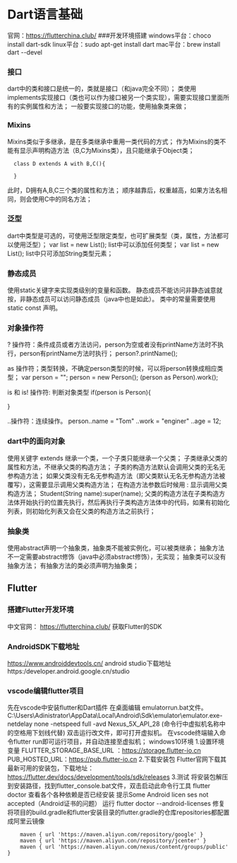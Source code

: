 ﻿# Dart语言基础
官网：https://flutterchina.club/
###开发环境搭建
  windows平台：choco install dart-sdk
  linux平台：sudo apt-get install dart
  mac平台：brew install dart --devel



### 接口
dart中的类和接口是统一的，类就是接口（和java完全不同）；
类使用implements实现接口（类也可以作为接口被另一个类实现），需要实现接口里面所有的实例属性和方法；
一般要实现接口的功能，使用抽象类来做；


### Mixins
Mixins类似于多继承，是在多类继承中重用一类代码的方式；
作为Mixins的类不能有显示声明构造方法（B,C为Mixins类），且只能继承于Object类；
```
  class D extends A with B,C(){

  }
```
此时，D拥有A,B,C三个类的属性和方法；
顺序越靠后，权重越高，如果方法名相同，则会使用C中的同名方法；


### 泛型
dart中类型是可选的，可使用泛型限定类型，也可扩展类型（类，属性，方法都可以使用泛型<T>）；
var list = new List();
list中可以添加任何类型；
var list  = new List<String>();
list中只可添加String类型元素；

### 静态成员
 使用static关键字来实现类级别的变量和函数。
 静态成员不能访问非静态诚意就按，非静态成员可以访问静态成员（java中也是如此）。
 类中的常量需要使用static const 声明。

### 对象操作符
? 操作符：条件成员或者方法访问，person为空或者没有printName方法时不执行，person有printName方法时执行；
person?.printName();

as 操作符；类型转换，不确定person类型的时候，可以将person转换成相应类型；
var person = "";
person = new Person();
(person as Person).work();

is 和 is! 操作符: 判断对象类型
if(person is Person){

}

..操作符：连续操作。
person..name = "Tom"
    ..work = "enginer"
    ..age = 12;

### dart中的面向对象
使用关键字 extends 继承一个类，一个子类只能继承一个父类；
子类继承父类的属性和方法，不继承父类的构造方法；
子类的构造方法默认会调用父类的无名无参构造方法；
如果父类没有无名无参构造方法（即父类默认无名无参构造方法被覆写），这需要显示调用父类构造方法；
在构造方法参数后时候用 : 显示调用父类构造方法；
Student(String name):super(name);
父类的构造方法在子类构造方法体开始执行的位置先执行，然后再执行子类构造方法体中的代码，如果有初始化列表，则初始化列表又会在父类的构造方法之前执行；

### 抽象类
使用abstract声明一个抽象类，抽象类不能被实例化，可以被类继承；
抽象方法不一定需要abstract修饰（java中必须abstract修饰），无实现；
抽象类可以没有抽象方法；
有抽象方法的类必须声明为抽象类；


















## Flutter

### 搭建Flutter开发环境
中文官网： https://flutterchina.club/
获取Flutter的SDK
### AndroidSDK下载地址
https://www.androiddevtools.cn/
android studio下载地址
https:/developer.android.google.cn/studio
### vscode编辑flutter项目
先在vscode中安装flutter和Dart插件
在桌面编辑 emulatorrun.bat文件。
C:\Users\Adinistrator\AppData\Local\Android\Sdk\emulator\emulator.exe-netdelay none -netspeed full -avd  Nexus_5X_API_28
(命令行中虚拟机名称中的空格用下划线代替)
双击运行改文件，即可打开虚拟机。
在vscode终端输入命令flutter run即可运行项目，并自动连接至虚拟机；
windows10环境
  1.设置环境变量
  FLUTTER_STORAGE_BASE_URL ：https://storage.flutter-io.cn
  PUB_HOSTED_URL：https://pub.flutter-io.cn
  2.下载安装包
  Flutter官网下载其最新可用的安装包，下载地址： https://flutter.dev/docs/development/tools/sdk/releases
  3.测试
  将安装包解压到安装路径，找到flutter_console.bat文件，双击启动此命令行工具
  flutter doctor 查看各个各种依赖是否已经安装
  提示Some Android licen ses not accepted（Android证书的问题）
  运行 flutter doctor --android-licenses 修复
  将项目的build.gradle和flutter安装目录的flutter.gradle的仓库repositories都配置成阿里云镜像
  ```
      maven { url 'https://maven.aliyun.com/repository/google' }
      maven { url 'https://maven.aliyun.con/repository/jcenter' }
      maven { url 'https://maven.aliyun.com/nexus/content/groups/public' }
  ```

